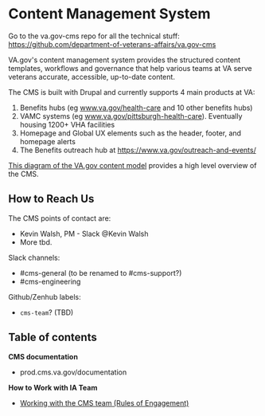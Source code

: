 # Content Management System

Go to the va.gov-cms repo for all the technical stuff: https://github.com/department-of-veterans-affairs/va.gov-cms

VA.gov's content management system provides the structured content templates, workflows and governance that help various teams at VA serve veterans accurate, accessible, up-to-date content.

The CMS is built with Drupal and currently supports 4 main products at VA:
1. Benefits hubs (eg www.va.gov/health-care and 10 other benefits hubs)
1. VAMC systems (eg www.va.gov/pittsburgh-health-care). Eventually housing 1200+ VHA facilities
1. Homepage and Global UX elements such as the header, footer, and homepage alerts
1. The Benefits outreach hub at https://www.va.gov/outreach-and-events/

[This diagram of the VA.gov content model](https://github.com/department-of-veterans-affairs/va.gov-team/blob/master/platform/cms/VAgov-high-level-content-model.png) provides a high level overview of the CMS.

## How to Reach Us

The CMS points of contact are:  
- Kevin Walsh, PM - Slack @Kevin Walsh
- More tbd.

Slack channels:
- #cms-general (to be renamed to #cms-support?)
- #cms-engineering

Github/Zenhub labels:
- `cms-team`? (TBD)

## Table of contents

**CMS documentation**
- prod.cms.va.gov/documentation

**How to Work with IA Team**
- [Working with the CMS team (Rules of Engagement)](working-with-cms-team.md)
